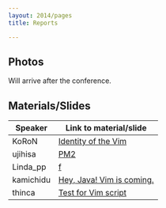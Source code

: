 ```yaml
---
layout: 2014/pages
title: Reports

---
```

## Photos

Will arrive after the conference.

## Materials/Slides

Speaker | Link to material/slide
--------|-----------------------
KoRoN   | [Identity of the Vim](http://koron.github.io/vimconf-2014-koron/)
ujihisa | [PM2](https://docs.google.com/presentation/d/1u5A7F3Kd4XwJlIUQZAVmrwWfLcoLf9NURtqAEafi_oo/edit#slide=id.p)
Linda\_pp | [f](https://speakerdeck.com/rhysd/vimconf-2014-f)
kamichidu | [Hey, Java! Vim is coming.](https://docs.google.com/presentation/d/1zaPy82NJ6A3Iw1llKqU-lX88AJNt1EKy5O15nOp085c/edit#slide=id.p)
thinca  | [Test for Vim script](https://gist.github.com/thinca/2cf4ae0df88a99423c9d)
